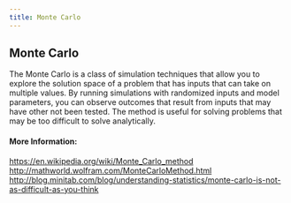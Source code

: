 ```yaml
---
title: Monte Carlo
---
```

## Monte Carlo

The Monte Carlo is a class of simulation techniques that allow you to explore the solution space of a problem that has inputs that can take on multiple values.  By running simulations with randomized inputs and model parameters, you can observe outcomes that result from inputs that may have other not been tested.  The method is useful for solving problems that may be too difficult to solve analytically.

#### More Information:
<https://en.wikipedia.org/wiki/Monte_Carlo_method>
<http://mathworld.wolfram.com/MonteCarloMethod.html>
<http://blog.minitab.com/blog/understanding-statistics/monte-carlo-is-not-as-difficult-as-you-think>
